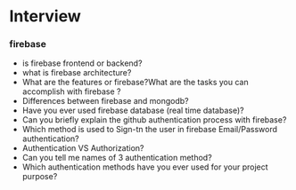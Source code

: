 # Interview
### firebase
- is firebase frontend or backend?
- what is firebase architecture?
- What are the features or firebase?What are the tasks you can accomplish with firebase ? 
- Differences between firebase and mongodb? 
- Have you ever used firebase database (real time database)? 
- Can you briefly explain the github authentication process with firebase? 
- Which method is used to Sign-tn the user in firebase Email/Password authentication? 
- Authentication VS Authorization?
- Can you tell me names of 3 authentication method?
- Which authentication methods have you ever used for your project purpose?
